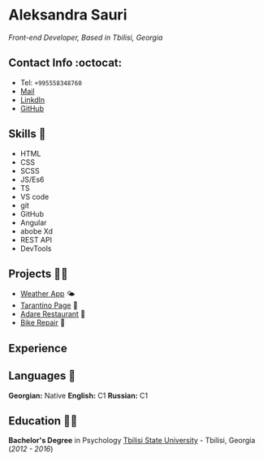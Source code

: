 # Aleksandra Sauri
_Front-end Developer, Based in Tbilisi, Georgia_


## Contact Info :octocat:

- Tel: `+995558348760`
- [Mail](alexandrasauri19@gmail.com)
- [LinkdIn](https://www.linkedin.com/in/alexandra-sauri-8273ba150/)
- [GitHub](https://github.com/a1excpunk)


## Skills :muscle:
 
- HTML
- CSS
- SCSS
- JS/Es6
- TS
- VS code
- git
- GitHub
- Angular
- abobe Xd
- REST API
- DevTools


## Projects :woman_technologist:

* [Weather App](https://a1excpunk.github.io/weatherApp/) :sun_behind_small_cloud:
* [Tarantino Page](https://a1excpunk.github.io/tribute-page/index.html) :knife: 
* [Adare Restaurant](https://a1excpunk.github.io/restourant/index.html) :green_salad:
* [Bike Repair](https://a1excpunk.github.io/bike-repairs/index.html) :bicyclist:


## Experience


## Languages :speech_balloon:

**Georgian:** Native
**English:** C1
**Russian:** C1
 
 
## Education :woman_student:

**Bachelor's Degree** in Psychology
[Tbilisi State University](https://www.tsu.ge/en) - Tbilisi, Georgia (_2012 - 2016_)



